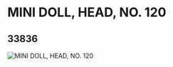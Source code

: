 # MINI DOLL, HEAD, NO. 120
## 33836
![MINI DOLL, HEAD, NO. 120](https://lc-www-live-s.legocdn.com/media/bricks/5/2/6191607.jpg)